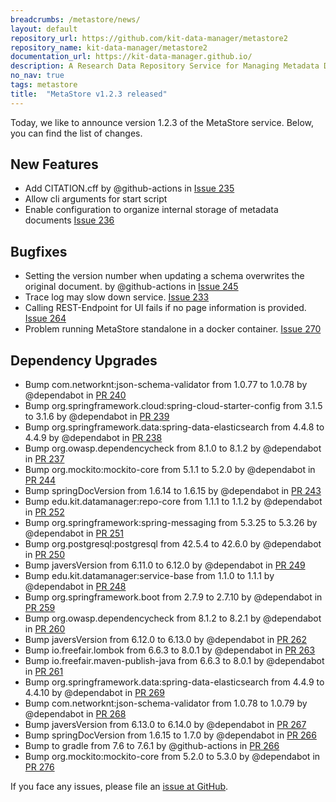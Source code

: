 ```yaml
---
breadcrumbs: /metastore/news/
layout: default
repository_url: https://github.com/kit-data-manager/metastore2
repository_name: kit-data-manager/metastore2
documentation_url: https://kit-data-manager.github.io/
description: A Research Data Repository Service for Managing Metadata Documents based on JSON or XML.
no_nav: true
tags: metastore
title:  "MetaStore v1.2.3 released"
---
```


Today, we like to announce version 1.2.3 of the MetaStore service. Below, you can find the list of changes. 

## New Features
* Add CITATION.cff by @github-actions in [Issue 235](https://github.com/kit-data-manager/metastore2/issues/235)
* Allow cli arguments for start script
* Enable configuration to organize internal storage of metadata documents [Issue 236](https://github.com/kit-data-manager/metastore2/issues/241)

## Bugfixes
* Setting the version number when updating a schema overwrites the original document. by @github-actions in [Issue 245](https://github.com/kit-data-manager/metastore2/issues/245)
* Trace log may slow down service. [Issue 233](https://github.com/kit-data-manager/metastore2/issues/233)
* Calling REST-Endpoint for UI fails if no page information is provided. [Issue 264](https://github.com/kit-data-manager/metastore2/issues/264)
* Problem running MetaStore standalone in a docker container. [Issue 270](https://github.com/kit-data-manager/metastore2/issues/270)

## Dependency Upgrades
* Bump com.networknt:json-schema-validator from 1.0.77 to 1.0.78 by @dependabot in [PR 240](https://github.com/kit-data-manager/metastore2/pull/240)
* Bump org.springframework.cloud:spring-cloud-starter-config from 3.1.5 to 3.1.6 by @dependabot in [PR 239](https://github.com/kit-data-manager/metastore2/pull/239)
* Bump org.springframework.data:spring-data-elasticsearch from 4.4.8 to 4.4.9 by @dependabot in [PR 238](https://github.com/kit-data-manager/metastore2/pull/238)
* Bump org.owasp.dependencycheck from 8.1.0 to 8.1.2 by @dependabot in [PR 237](https://github.com/kit-data-manager/metastore2/pull/237)
* Bump org.mockito:mockito-core from 5.1.1 to 5.2.0 by @dependabot in [PR 244](https://github.com/kit-data-manager/metastore2/pull/244)
* Bump springDocVersion from 1.6.14 to 1.6.15 by @dependabot in [PR 243](https://github.com/kit-data-manager/metastore2/pull/243)
* Bump edu.kit.datamanager:repo-core from 1.1.1 to 1.1.2 by @dependabot in [PR 252](https://github.com/kit-data-manager/metastore2/pull/252)
* Bump org.springframework:spring-messaging from 5.3.25 to 5.3.26 by @dependabot in [PR 251](https://github.com/kit-data-manager/metastore2/pull/251)
* Bump org.postgresql:postgresql from 42.5.4 to 42.6.0 by @dependabot in [PR 250](https://github.com/kit-data-manager/metastore2/pull/250)
* Bump javersVersion from 6.11.0 to 6.12.0 by @dependabot in [PR 249](https://github.com/kit-data-manager/metastore2/pull/249)
* Bump edu.kit.datamanager:service-base from 1.1.0 to 1.1.1 by @dependabot in [PR 248](https://github.com/kit-data-manager/metastore2/pull/248)
* Bump org.springframework.boot from 2.7.9 to 2.7.10 by @dependabot in [PR 259](https://github.com/kit-data-manager/metastore2/pull/259)
* Bump org.owasp.dependencycheck from 8.1.2 to 8.2.1 by @dependabot in [PR 260](https://github.com/kit-data-manager/metastore2/pull/260)
* Bump javersVersion from 6.12.0 to 6.13.0 by @dependabot in [PR 262](https://github.com/kit-data-manager/metastore2/pull/262)
* Bump io.freefair.lombok from 6.6.3 to 8.0.1 by @dependabot in [PR 263](https://github.com/kit-data-manager/metastore2/pull/263)
* Bump io.freefair.maven-publish-java from 6.6.3 to 8.0.1 by @dependabot in [PR 261](https://github.com/kit-data-manager/metastore2/pull/261)
* Bump org.springframework.data:spring-data-elasticsearch from 4.4.9 to 4.4.10 by @dependabot in [PR 269](https://github.com/kit-data-manager/metastore2/pull/269)
* Bump com.networknt:json-schema-validator from 1.0.78 to 1.0.79 by @dependabot in [PR 268](https://github.com/kit-data-manager/metastore2/pull/268)
* Bump javersVersion from 6.13.0 to 6.14.0 by @dependabot in [PR 267](https://github.com/kit-data-manager/metastore2/pull/267)
* Bump springDocVersion from 1.6.15 to 1.7.0 by @dependabot in [PR 266](https://github.com/kit-data-manager/metastore2/pull/266)
* Bump to gradle from 7.6 to 7.6.1 by @github-actions in [PR 266](https://github.com/kit-data-manager/metastore2/pull/273)
* Bump org.mockito:mockito-core from 5.2.0 to 5.3.0 by @dependabot in [PR 276](https://github.com/kit-data-manager/metastore2/pull/276)

If you face any issues, please file an [issue at GitHub](https://github.com/kit-data-manager/metastore2/issues). 
